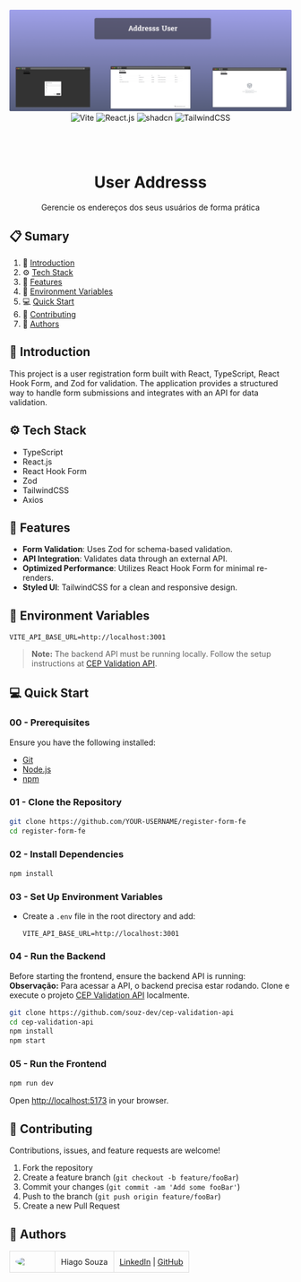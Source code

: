 <div align="center">
  <br />
    <a href="#" target="_blank">
      <img src="https://raw.githubusercontent.com/souz-dev/cep-validation-form/refs/heads/main/assets/readme-cover.png" alt="Project Banner">
    </a>
  <br />

  <div>
   <img src="https://img.shields.io/badge/-Vite-black?style=for-the-badge&logo=vite&logoColor=white&color=646CFF" alt="Vite" />
    <img src="https://img.shields.io/badge/-React_JS-black?style=for-the-badge&logoColor=white&logo=react&color=61DAFB" alt="React.js" />
    <img src="https://img.shields.io/badge/shadcn%2Fui-000?logo=shadcnui&logoColor=fff&style=for-the-badge" alt="shadcn" />
    <img src="https://img.shields.io/badge/-Tailwind_CSS-black?style=for-the-badge&logoColor=white&logo=tailwindcss&color=06B6D4" alt="TailwindCSS" />
  </div>
<br/><br/></br>

  <h1 align="center">User Addresss</h1>

   <div align="center">
    Gerencie os endereços dos seus usuários de forma prática 
    </div>
</div>

## 📋 Sumary

1. 🚀 [Introduction](#introduction)
2. ⚙️ [Tech Stack](#tech-stack)
3. 🔋 [Features](#features)
4. 💾 [Environment Variables](#envs)
5. 💻 [Quick Start](#quick-start)
6. 🤝 [Contributing](#contributing)
7. 👥 [Authors](#authors)

## 🚀 Introduction

This project is a user registration form built with React, TypeScript, React Hook Form, and Zod for validation. The application provides a structured way to handle form submissions and integrates with an API for data validation.

## ⚙️ Tech Stack

- TypeScript
- React.js
- React Hook Form
- Zod
- TailwindCSS
- Axios

## 🔋 Features

- **Form Validation**: Uses Zod for schema-based validation.
- **API Integration**: Validates data through an external API.
- **Optimized Performance**: Utilizes React Hook Form for minimal re-renders.
- **Styled UI**: TailwindCSS for a clean and responsive design.

## 💾 Environment Variables

```
VITE_API_BASE_URL=http://localhost:3001
```

> **Note:** The backend API must be running locally. Follow the setup instructions at [CEP Validation API](https://github.com/souz-dev/cep-validation-api).

## 💻 Quick Start

### 00 - Prerequisites

Ensure you have the following installed:

- [Git](https://git-scm.com/)
- [Node.js](https://nodejs.org/)
- [npm](https://www.npmjs.com/)

### 01 - Clone the Repository

```bash
git clone https://github.com/YOUR-USERNAME/register-form-fe
cd register-form-fe
```

### 02 - Install Dependencies

```bash
npm install
```

### 03 - Set Up Environment Variables

- Create a `.env` file in the root directory and add:
  ```
  VITE_API_BASE_URL=http://localhost:3001
  ```

### 04 - Run the Backend

Before starting the frontend, ensure the backend API is running:
**Observação:** Para acessar a API, o backend precisa estar rodando. Clone e execute o projeto [CEP Validation API](https://github.com/souz-dev/cep-validation-api) localmente.
```bash
git clone https://github.com/souz-dev/cep-validation-api
cd cep-validation-api
npm install
npm start
```

### 05 - Run the Frontend

```bash
npm run dev
```

Open [http://localhost:5173](http://localhost:5173) in your browser.

## 🤝 Contributing

Contributions, issues, and feature requests are welcome!

1. Fork the repository
2. Create a feature branch (`git checkout -b feature/fooBar`)
3. Commit your changes (`git commit -am 'Add some fooBar'`)
4. Push to the branch (`git push origin feature/fooBar`)
5. Create a new Pull Request

## <a name="authors">👥 Authors</a>

<table style="border-collapse: collapse; table-layout: auto text-align: left;">

  <tbody>
    <tr>
      <td style="padding: 10px; border: 1px solid #ddd;">
        <img src="https://avatars.githubusercontent.com/u/72813560?s=400&u=8d8a139a3376a866a0c901dbba3428a876d79b60&v=4" width="60" style="border-radius: 50%; display: block; margin: 0 auto;">
      </td>
      <td style="padding: 10px; border: 1px solid #ddd;">Hiago Souza</td>
      <td style="padding: 10px; border: 1px solid #ddd;">
        <a href="https://www.linkedin.com/in/souz-dev/" target="_blank">LinkedIn</a> |
        <a href="https://github.com/souz-dev" target="_blank">GitHub</a>
      </td>
    </tr>
  </tbody>
</table>

